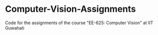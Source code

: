 # Computer-Vision-Assignments
Code for the assignments of the course "EE-625: Computer Vision" at IIT Guwahati
